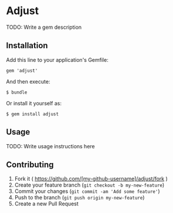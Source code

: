 # Adjust

TODO: Write a gem description

## Installation

Add this line to your application's Gemfile:

    gem 'adjust'

And then execute:

    $ bundle

Or install it yourself as:

    $ gem install adjust

## Usage

TODO: Write usage instructions here

## Contributing

1. Fork it ( https://github.com/[my-github-username]/adjust/fork )
2. Create your feature branch (`git checkout -b my-new-feature`)
3. Commit your changes (`git commit -am 'Add some feature'`)
4. Push to the branch (`git push origin my-new-feature`)
5. Create a new Pull Request
